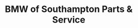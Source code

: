 ---
title: "BMW of Southampton Parts & Service"
url: /water-mill/bmw-of-southampton-parts-und-service/
shop: Autohaus
---